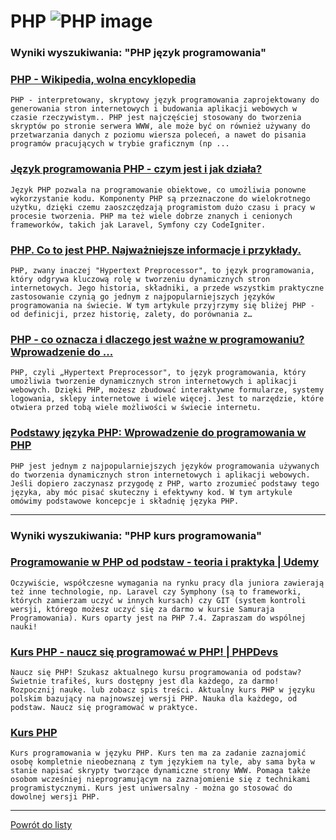 # PHP ![PHP image](https://www.tiobe.com/wp-content/themes/tiobe/tiobe-index/images/PHP.png)

### Wyniki wyszukiwania: "PHP język programowania" 

### [PHP - Wikipedia, wolna encyklopedia](https://pl.wikipedia.org/wiki/PHP) 

    PHP - interpretowany, skryptowy język programowania zaprojektowany do generowania stron internetowych i budowania aplikacji webowych w czasie rzeczywistym.. PHP jest najczęściej stosowany do tworzenia skryptów po stronie serwera WWW, ale może być on również używany do przetwarzania danych z poziomu wiersza poleceń, a nawet do pisania programów pracujących w trybie graficznym (np ...




### [Język programowania PHP - czym jest i jak działa?](https://udigroup.pl/blog/jezyk-programowania-php-czym-jest-i-jak-dziala/) 

    Język PHP pozwala na programowanie obiektowe, co umożliwia ponowne wykorzystanie kodu. Komponenty PHP są przeznaczone do wielokrotnego użytku, dzięki czemu zaoszczędzają programistom dużo czasu i pracy w procesie tworzenia. PHP ma też wiele dobrze znanych i cenionych frameworków, takich jak Laravel, Symfony czy CodeIgniter.




### [PHP. Co to jest PHP. Najważniejsze informacje i przykłady.](https://webporadnik.pl/php-co-to-jest-php-najwazniejsze-informacje-i-przyklady/) 

    PHP, zwany inaczej "Hypertext Preprocessor", to język programowania, który odgrywa kluczową rolę w tworzeniu dynamicznych stron internetowych. Jego historia, składniki, a przede wszystkim praktyczne zastosowanie czynią go jednym z najpopularniejszych języków programowania na świecie. W tym artykule przyjrzymy się bliżej PHP - od definicji, przez historię, zalety, do porównania z…




### [PHP - co oznacza i dlaczego jest ważne w programowaniu? Wprowadzenie do ...](https://kursar.pl/php-co-oznacza-i-dlaczego-jest-wazne-w-programowaniu-wprowadzenie-do-jezyka-php/) 

    PHP, czyli „Hypertext Preprocessor", to język programowania, który umożliwia tworzenie dynamicznych stron internetowych i aplikacji webowych. Dzięki PHP, możesz zbudować interaktywne formularze, systemy logowania, sklepy internetowe i wiele więcej. Jest to narzędzie, które otwiera przed tobą wiele możliwości w świecie internetu.




### [Podstawy języka PHP: Wprowadzenie do programowania w PHP](https://netbe.pl/podstawy-jezyka-php-wprowadzenie-do-programowania-w-php/) 

    PHP jest jednym z najpopularniejszych języków programowania używanych do tworzenia dynamicznych stron internetowych i aplikacji webowych. Jeśli dopiero zaczynasz przygodę z PHP, warto zrozumieć podstawy tego języka, aby móc pisać skuteczny i efektywny kod. W tym artykule omówimy podstawowe koncepcje i składnię języka PHP.






---

### Wyniki wyszukiwania: "PHP kurs programowania" 

### [Programowanie w PHP od podstaw - teoria i praktyka | Udemy](https://www.udemy.com/course/kurs-programowanie-w-php/) 

    Oczywiście, współczesne wymagania na rynku pracy dla juniora zawierają też inne technologie, np. Laravel czy Symphony (są to frameworki, których zamierzam uczyć w innych kursach) czy GIT (system kontroli wersji, którego możesz uczyć się za darmo w kursie Samuraja Programowania). Kurs oparty jest na PHP 7.4. Zapraszam do wspólnej nauki!




### [Kurs PHP - naucz się programować w PHP! | PHPDevs](https://www.phpdevs.pl/) 

    Naucz się PHP! Szukasz aktualnego kursu programowania od podstaw? Świetnie trafiłeś, kurs dostępny jest dla każdego, za darmo! Rozpocznij naukę. lub zobacz spis treści. Aktualny kurs PHP w języku polskim bazujący na najnowszej wersji PHP. Nauka dla każdego, od podstaw. Naucz się programować w praktyce.




### [Kurs PHP](https://phpkurs.pl/) 

    Kurs programowania w języku PHP. Kurs ten ma za zadanie zaznajomić osobę kompletnie nieobeznaną z tym językiem na tyle, aby sama była w stanie napisać skrypty tworzące dynamiczne strony WWW. Pomaga także osobom wcześniej nieprogramującym na zaznajomienie się z technikami programistycznymi. Kurs jest uniwersalny - można go stosować do dowolnej wersji PHP.






---

 [Powrót do listy](../top20.md)